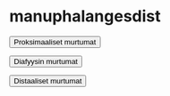 # manuphalangesdist

<button class="green-button" id="manuphalangesdist_proksimaalinen">Proksimaaliset murtumat</button>

<button class="green-button" id="manuphalangesdist_diafyysi">Diafyysin murtumat</button>

<button class="green-button" id="manuphalangesdist_distaalinen">Distaaliset murtumat</button>


